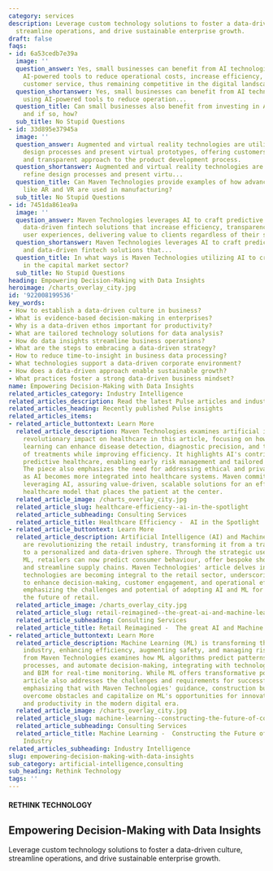 ```yaml
---
category: services
description: Leverage custom technology solutions to foster a data-driven culture,
  streamline operations, and drive sustainable enterprise growth.
draft: false
faqs:
- id: 6a53cedb7e39a
  image: ''
  question_answer: Yes, small businesses can benefit from AI technologies by using
    AI-powered tools to reduce operational costs, increase efficiency, and improve
    customer service, thus remaining competitive in the digital landscape.
  question_shortanswer: Yes, small businesses can benefit from AI technologies by
    using AI-powered tools to reduce operation...
  question_title: Can small businesses also benefit from investing in AI technologies,
    and if so, how?
  sub_title: No Stupid Questions
- id: 33d895e37945a
  image: ''
  question_answer: Augmented and virtual reality technologies are utilized to refine
    design processes and present virtual prototypes, offering customers a highly interactive
    and transparent approach to the product development process.
  question_shortanswer: Augmented and virtual reality technologies are utilized to
    refine design processes and present virtu...
  question_title: Can Maven Technologies provide examples of how advanced technologies
    like AR and VR are used in manufacturing?
  sub_title: No Stupid Questions
- id: 7451da861ea9a
  image: ''
  question_answer: Maven Technologies leverages AI to craft predictive analytics and
    data-driven fintech solutions that increase efficiency, transparency, and personalized
    user experiences, delivering value to clients regardless of their size.
  question_shortanswer: Maven Technologies leverages AI to craft predictive analytics
    and data-driven fintech solutions that...
  question_title: In what ways is Maven Technologies utilizing AI to create value
    in the capital market sector?
  sub_title: No Stupid Questions
heading: Empowering Decision-Making with Data Insights
heroimage: /charts_overlay_city.jpg
id: '922008199536'
key_words:
- How to establish a data-driven culture in business?
- What is evidence-based decision-making in enterprises?
- Why is a data-driven ethos important for productivity?
- What are tailored technology solutions for data analysis?
- How do data insights streamline business operations?
- What are the steps to embracing a data-driven strategy?
- How to reduce time-to-insight in business data processing?
- What technologies support a data-driven corporate environment?
- How does a data-driven approach enable sustainable growth?
- What practices foster a strong data-driven business mindset?
name: Empowering Decision-Making with Data Insights
related_articles_category: Industry Intelligence
related_articles_description: Read the latest Pulse articles and industry insights.
related_articles_heading: Recently published Pulse insights
related_articles_items:
- related_article_buttontext: Learn More
  related_article_description: Maven Technologies examines artificial intelligence's
    revolutionary impact on healthcare in this article, focusing on how AI and machine
    learning can enhance disease detection, diagnostic precision, and the personalization
    of treatments while improving efficiency. It highlights AI's contributions to
    predictive healthcare, enabling early risk management and tailored patient care.
    The piece also emphasizes the need for addressing ethical and privacy concerns
    as AI becomes more integrated into healthcare systems. Maven commits to responsibly
    leveraging AI, assuring value-driven, scalable solutions for an efficient, cost-effective
    healthcare model that places the patient at the center.
  related_article_image: /charts_overlay_city.jpg
  related_article_slug: healthcare-efficiency--ai-in-the-spotlight
  related_article_subheading: Consulting Services
  related_article_title: Healthcare Efficiency -  AI in the Spotlight
- related_article_buttontext: Learn More
  related_article_description: Artificial Intelligence (AI) and Machine Learning (ML)
    are revolutionizing the retail industry, transforming it from a traditional marketplace
    to a personalized and data-driven sphere. Through the strategic use of AI and
    ML, retailers can now predict consumer behaviour, offer bespoke shopping experiences,
    and streamline supply chains. Maven Technologies' article delves into how these
    technologies are becoming integral to the retail sector, underscoring their capacity
    to enhance decision-making, customer engagement, and operational efficiency, while
    emphasizing the challenges and potential of adopting AI and ML for redefining
    the future of retail.
  related_article_image: /charts_overlay_city.jpg
  related_article_slug: retail-reimagined--the-great-ai-and-machine-learning-legend
  related_article_subheading: Consulting Services
  related_article_title: Retail Reimagined -  The great AI and Machine Learning legend
- related_article_buttontext: Learn More
  related_article_description: Machine Learning (ML) is transforming the construction
    industry, enhancing efficiency, augmenting safety, and managing risks. This article
    from Maven Technologies examines how ML algorithms predict patterns, streamline
    processes, and automate decision-making, integrating with technologies like IoT
    and BIM for real-time monitoring. While ML offers transformative potential, the
    article also addresses the challenges and requirements for successful integration,
    emphasizing that with Maven Technologies' guidance, construction businesses can
    overcome obstacles and capitalize on ML's opportunities for innovation, safety,
    and productivity in the modern digital era.
  related_article_image: /charts_overlay_city.jpg
  related_article_slug: machine-learning--constructing-the-future-of-construction-industry
  related_article_subheading: Consulting Services
  related_article_title: Machine Learning -  Constructing the Future of Construction
    Industry
related_articles_subheading: Industry Intelligence
slug: empowering-decision-making-with-data-insights
sub_category: artificial-intelligence,consulting
sub_heading: Rethink Technology
tags: ''
---
```


#### RETHINK TECHNOLOGY
## Empowering Decision-Making with Data Insights
Leverage custom technology solutions to foster a data-driven culture, streamline operations, and drive sustainable enterprise growth.
